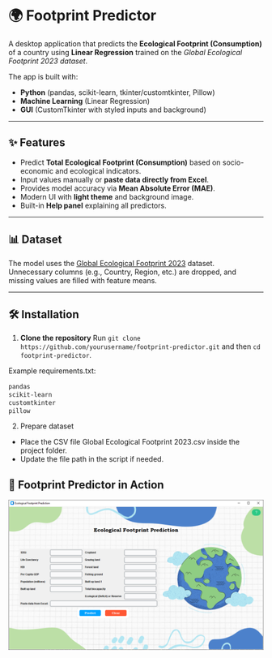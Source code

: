 # 🌍 Footprint Predictor

A desktop application that predicts the **Ecological Footprint (Consumption)** of a country using **Linear Regression** trained on the *Global Ecological Footprint 2023 dataset*.  

The app is built with:
- **Python** (pandas, scikit-learn, tkinter/customtkinter, Pillow)
- **Machine Learning** (Linear Regression)
- **GUI** (CustomTkinter with styled inputs and background)

---

## ✨ Features
- Predict **Total Ecological Footprint (Consumption)** based on socio-economic and ecological indicators.
- Input values manually or **paste data directly from Excel**.
- Provides model accuracy via **Mean Absolute Error (MAE)**.
- Modern UI with **light theme** and background image.
- Built-in **Help panel** explaining all predictors.

---

## 📊 Dataset
The model uses the [Global Ecological Footprint 2023](https://data.footprintnetwork.org/) dataset.  
Unnecessary columns (e.g., Country, Region, etc.) are dropped, and missing values are filled with feature means.

---

## 🛠️ Installation

1. **Clone the repository**
Run `git clone https://github.com/yourusername/footprint-predictor.git` and then `cd footprint-predictor`.

Example requirements.txt:
```
pandas
scikit-learn
customtkinter
pillow
```
2. Prepare dataset

- Place the CSV file Global Ecological Footprint 2023.csv inside the project folder.
- Update the file path in the script if needed.

## 📸 Footprint Predictor in Action
![UI_Sample](https://github.com/Orvielle-Atanacio/Ecological-Footprint-Predictor/blob/main/assets/ui.png)
